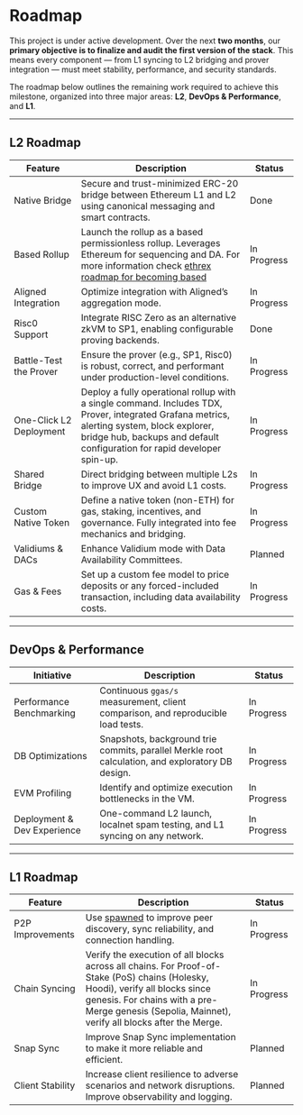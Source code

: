 # Roadmap

This project is under active development. Over the next **two months**, our **primary objective is to finalize and audit the first version of the stack**.
This means every component — from L1 syncing to L2 bridging and prover integration — must meet stability, performance, and security standards.

The roadmap below outlines the remaining work required to achieve this milestone, organized into three major areas: **L2**, **DevOps & Performance**, and **L1**.

---

## L2 Roadmap

| Feature                 | Description                                                                                                                                                                                                            | Status      |
| ----------------------- | ---------------------------------------------------------------------------------------------------------------------------------------------------------------------------------------------------------------------- | ----------- |
| Native Bridge           | Secure and trust-minimized ERC-20 bridge between Ethereum L1 and L2 using canonical messaging and smart contracts.                                                                                                     | Done        |
| Based Rollup            | Launch the rollup as a based permissionless rollup. Leverages Ethereum for sequencing and DA. For more information check [ethrex roadmap for becoming based](https://hackmd.io/TCa-bQisToW46enF58_3Vw?view)            | In Progress |
| Aligned Integration     | Optimize integration with Aligned’s aggregation mode.                                                                                                                                                                  | In Progress |
| Risc0 Support           | Integrate RISC Zero as an alternative zkVM to SP1, enabling configurable proving backends.                                                                                                                             | Done        |
| Battle-Test the Prover  | Ensure the prover (e.g., SP1, Risc0) is robust, correct, and performant under production-level conditions.                                                                                                             | In Progress |
| One-Click L2 Deployment | Deploy a fully operational rollup with a single command. Includes TDX, Prover, integrated Grafana metrics, alerting system, block explorer, bridge hub, backups and default configuration for rapid developer spin-up. | In Progress |
| Shared Bridge           | Direct bridging between multiple L2s to improve UX and avoid L1 costs.                                                                                                                                                 | In Progress |
| Custom Native Token     | Define a native token (non-ETH) for gas, staking, incentives, and governance. Fully integrated into fee mechanics and bridging.                                                                                        | In Progress |
| Validiums & DACs        | Enhance Validium mode with Data Availability Committees.                                                                                                                                                               | Planned     |
| Gas & Fees              | Set up a custom fee model to price deposits or any forced-included transaction, including data availability costs.                                                                                                     | In Progress |

---

## DevOps & Performance

| Initiative                   | Description                                                                                                                                                                                    | Status       |
|-----------------------------|------------------------------------------------------------------------------------------------------------------------------------------------------------------------------------------------|--------------|
| Performance Benchmarking    | Continuous `ggas/s` measurement, client comparison, and reproducible load tests.                                                                                                               | In Progress|
| DB Optimizations            | Snapshots, background trie commits, parallel Merkle root calculation, and exploratory DB design.                                                                                                | In Progress |
| EVM Profiling               | Identify and optimize execution bottlenecks in the VM.                                                                                                                                          | In Progress  |
| Deployment & Dev Experience | One-command L2 launch, localnet spam testing, and L1 syncing on any network.                                                                                                                    | In Progress |

---

## L1 Roadmap

| Feature                  | Description                                                                                                                                                    | Status       |
|--------------------------|----------------------------------------------------------------------------------------------------------------------------------------------------------------|--------------|
| P2P Improvements         | Use [spawned](https://github.com/lambdaclass/spawned) to improve peer discovery, sync reliability, and connection handling.                                   | In Progress  |
| Chain Syncing      | Verify the execution of all blocks across all chains. For Proof-of-Stake (PoS) chains (Holesky, Hoodi), verify all blocks since genesis. For chains with a pre-Merge genesis (Sepolia, Mainnet), verify all blocks after the Merge.  | In Progress |
| Snap Sync   | Improve Snap Sync implementation to make it more reliable and efficient. | Planned  |
| Client Stability | Increase client resilience to adverse scenarios and network disruptions. Improve observability and logging. | Planned |
